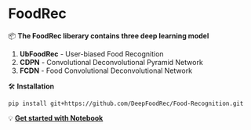 # FoodRec
📦 **The FoodRec liberary contains three deep learning model**
1. **UbFoodRec** - User-biased Food Recognition
2. **CDPN** - Convolutional Deconvolutional Pyramid Network
3. **FCDN** - Food Convolutional Deconvolutional Network 

🛠 **Installation**

```
pip install git+https://github.com/DeepFoodRec/Food-Recognition.git

```


💡  **[Get started with Notebook](https://github.com/DeepFoodRec/Food-Recognition/blob/main/Notebook/DeepFoodRec.ipynb)** 
